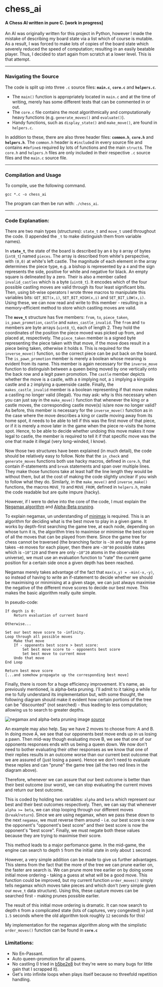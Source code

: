 chess_ai
========================

#### A Chess AI written in pure C. [work in progress]

An AI was originally written for this project in Python, however I made the mistake of describing my board state via a list which of course is mutable. As a result, I was forced to make lots of copies of the board state which severely reduced the speed of computation; resulting in an easily beatable player. Thus, I decided to start again from scratch at a lower level. This is that attempt.

---

### Navigating the Source

The code is split up into three `.c` source files: **`main.c`**, **`core.c`** and **`helpers.c`**.

 - The `main()` function is appropriately located in `main.c` and at the time of writing, merely has some different tests that can be commented in or out.
 - The `core.c` file contains the most algorithmically and computationally heavy functions (e.g. `generate_moves()` and `evaluate()`).
 - Handy functions, such as `display_state()` and `make_move()`, are found in `helpers.c`.

In addition to these, there are also three header files: **`common.h`**, **`core.h`** and **`helpers.h`**. The `common.h` header is `#include`d in every source file and contains `#define`s required by lots of functions and the main `struct`s. The `core.h` and `helpers.h` files are only included in their respective `.c` source files and the `main.c` source file.

---

### Compilation and Usage

To compile, use the following command.

```
gcc *.c -o chess_ai
```

The program can then be run with: `./chess_ai`.

---

### Code Explanation:

There are two main types (structures): `state_t` and `move_t` used throughout the code. (I appended the `_t` to make distinguish them from variable names).

In **`state_t`**, the state of the board is described by an `8` by `8` array of bytes (`int8_t`) named `pieces`. The array is described from white's perspective, with `(0,0)` at white's left castle. The magnitude of each element in the array determines the piece type, e.g. a bishop is represented by a `4` and the sign represents the side, positive for white and negative for black. An empty square is delineated by a zero. Their is also a member called `invalid_castles` which is a byte (`uint8_t`). It encodes which of the four possible castling moves are valid through its four least significant bits. Then, using bit-wise operators I wrote three macros to manipulate this variables bits: `GET_BIT(x,i)`, `SET_BIT_HIGH(x,i)` and `SET_BIT_LOW(x,i)`. Using these, we can now read and write to this member - resulting in a memory-efficient method to store which castling moves are valid.

The **`move_t`** structure has five members: `from`, `to`, `piece_taken`, `is_pawn_promotion`, `castle` and `makes_castle_invalid`. The `from` and `to` members are byte arrays (`uint8_t`), each of length 2. They hold the coordinates of the position the piece moved was picked up from, and placed at, respectively. The `piece_taken` member is a signed byte representing the piece taken with that move, if the move does result in a piece being taken, otherwise it holds `0`. This is required for the `inverse_move()` function, so the correct piece can be put back on the board. The `is_pawn_promotion` member is merely a boolean whose meaning is evident from its name. This member is again necessary for the `inverse_move` function to distinguish between a queen being moved by one vertically onto the back row and a legit pawn promotion. The `castle` member depicts whether the move is a castle, with a `0` implying not, a `1` implying a kingside castle and a `2` implying a queenside castle. Finally, the `makes_castle_invalid` member is a boolean representing if that move makes a castling no longer valid (illegal). You may ask: why is this necessary when you can just say in the `make_move()` function that whenever the king or a castle moves, the corresponding castle move(s) is/are now no longer valid? As before, this member is necessary for the `inverse_move()` function as in the case where the move describes a king or castle moving away from its home spot, it needs to be able to tell if this was the first move of that piece, or if it is merely a move later in the game when the piece re-visits the home spot. Hence, to be able to decide whether undoing this move makes it now legal to castle, the member is required to tell it if that specific move was the one that made it illegal (very long-winded, I know).

Now those two structures have been explained (in much detail), the code should be relatively easy to follow. Note that the `in_check` and `generate_moves` functions both use hacky macros, defined in `core.h`, that contain if-statements and `break` statements and span over multiple lines. They make those functions take at least half the line length they would be without them, but at the cost of making the code slightly unclear if you wish to follow what they do. Similarly, in the `make_move()` and `inverse_make()` functions, the macros `MOVE_TO` and `MOVE_FROM`, defined in `helpers.h`, make the code readable but are quite impure (hacky).

However, if I were to delve into the core of the code, I must explain the [Negamax algorithm](https://en.wikipedia.org/wiki/Negamax) and [Alpha-Beta pruning](https://en.wikipedia.org/wiki/Alpha%E2%80%93beta_pruning).

To explain negamax, un understanding of [minimax](https://en.wikipedia.org/wiki/Minimax) is required. This is an algorithm for deciding what is the best move to play in a given game. It works by depth-first searching the game tree, at each node, depending on whose turn it is, the algorithm tries to maximise or minimise the best score of all the moves that can be played from there. Since the game tree for chess cannot be traversed (the branching factor is `~30` and say that a game takes `~40` moves for each player, then there are `~30^80` possible states which is `~10^120` and there are only `~10^20` atoms in the observable universe), we must use an evaluation function to "rate" the current game position for a certain side once a given depth has been reached.

Negamax merely takes advantage of the fact that `max(x,y) = -min(-x,-y)`, so instead of having to write an if-statement to decide whether we should be maximising or minimising at a given stage, we can just always maximise the negative of the different move scores to decide our best move. This makes the basic algorithm really quite simple.

In pseudo-code:

```
If depth is 0:
    Return evaluation of current board

Otherwise...

Set our best move score to -infinity.
Loop through all possible moves
    Make that move
    If - opponents best score > best score:
        Set best move score to - opponents best score
        Set best move to current move
    Undo that move
End Loop

Return best move score
[...and somehow propagate up the corresponding best move]
```

Finally, there is room for a huge efficiency improvement. It's name, as previously mentioned, is alpha-beta pruning. I'll admit to it taking a while for me to fully understand its implementation but, with some thought, the following diagram should make it evident how certain portions of the tree can be "discounted" (not searched) - thus leading to less computation; allowing us to search to greater depths.

![negamax and alpha-beta pruning image](https://upload.wikimedia.org/wikipedia/commons/thumb/9/91/AB_pruning.svg/600px-AB_pruning.svg.png)
*[source](https://commons.wikimedia.org/wiki/File:AB_pruning.svg)*

An example may also help. Say we have 2 moves to choose from: A and B. In doing move A, we see that our opponents best move ends up in us losing a pawn. Then mid-way though evaluating move B, we see that one of our opponents responses ends with us being a queen down. We now don't need to bother evaluating their other responses as we know that one of their replies results in an outcome worse than our current best outcome that we are assured of (just losing a pawn). Hence we don't need to evaluate these replies and can "prune" the game tree (all the two red lines in the diagram above).

Therefore, whenever we can assure that our best outcome is better than their best outcome (our worst), we can stop evaluating the current moves and return our best outcome.

This is coded by holding two variables: `alpha` and `beta` which represent our best and their best outcomes respectively. Then, we can say that whenever `alpha >= beta`, we can stop looping through our different moves (`break`/`return`). Since we are using negamax, when we pass these down to the next `negamax`, we must reverse them around - i.e. our best score is now the opponent's "opponent's best score" and their best score is now the opponent's "best score". Finally, we must negate both these values because they are trying to maximise their score.

This method leads to a major perfomance game. In the mid-game, the engine can search to depth `5` from the initial state in only about `1` second.

However, a very simple addition can be made to give us further advantages. This stems from the fact that the more of the tree we can prune earlier on, the faster are search is. We can prune more tree earlier on by doing some initial move ordering - taking a guess at what will be a good move. This function could be improved, but my current function `order_moves()` simply tells negamax which moves take pieces and which don't (very simple given our `move_t` data structure). Using this, these capture moves can be searched first - making prunes possible earlier.

The result of this initial move ordering is dramatic. It can now search to depth `6` from a complicated state (lots of captures, very congested) in just `1.5` seconds where the old algorithm took roughly `12` seconds for this!

My implementation for the negamax algorithm along with the simplistic `order_moves()` function can be found in **`core.c`**

### Limitations:

- No En-Passant.
- Auto queen-promotion for all pawns.
- No castling (I tried in [b5be2e8](https://github.com/joeiddon/chess_robot/commit/b5be2e8) but they're were so many bugs for little gain that I scrapped it).
- Get's into infinite loops when plays itself because no threefold repetition handling.
